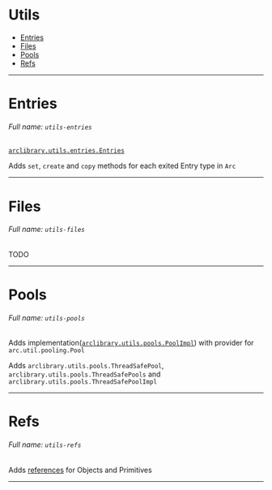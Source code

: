 # Utils

- [Entries](#entries)
- [Files](#files)
- [Pools](#pools)
- [Refs](#refs)

----

# <a name="entries"></a>Entries

###### Full name: `utils-entries`
[`arclibrary.utils.entries.Entries`](entries%2Fsrc%2Farclibrary%2Futils%2Fentries%2FEntries.java)

Adds `set`, `create` and `copy` methods for each exited Entry type in `Arc` 

---
# <a name="files"></a>Files

###### Full name: `utils-files`

TODO

[//]: # (TODO)

---
# <a name="pools"></a>Pools

###### Full name: `utils-pools`

Adds implementation([`arclibrary.utils.pools.PoolImpl`](pools%2Fsrc%2Farclibrary%2Futils%2Fpools%2FPoolImpl.java)) with provider for `arc.util.pooling.Pool` 

Adds `arclibrary.utils.pools.ThreadSafePool`, `arclibrary.utils.pools.ThreadSafePools` and `arclibrary.utils.pools.ThreadSafePoolImpl`

---
# <a name="refs"></a>Refs

###### Full name: `utils-refs`

Adds [references](refs%2Fsrc%2Farclibrary%2Futils%2Frefs%2FRef.java) for Objects and Primitives

---
